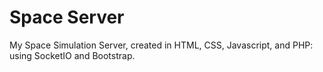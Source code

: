# Space Server
My Space Simulation Server, created in HTML, CSS, Javascript, and PHP: using SocketIO and Bootstrap.
